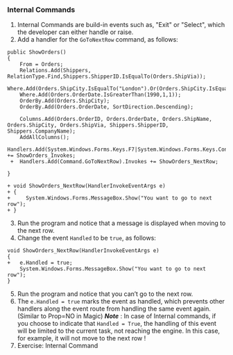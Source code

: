 ﻿### Internal Commands

1.	Internal Commands are build-in events such as, "Exit" or "Select", which the developer can either handle or raise.
2.	Add a handler for the `GoToNextRow` command, as follows:
```csdiff
public ShowOrders()
{
    From = Orders;
    Relations.Add(Shippers, RelationType.Find,Shippers.ShipperID.IsEqualTo(Orders.ShipVia));
    Where.Add(Orders.ShipCity.IsEqualTo("London").Or(Orders.ShipCity.IsEqualTo("Madrid")));
    Where.Add(Orders.OrderDate.IsGreaterThan(1990,1,1));
    OrderBy.Add(Orders.ShipCity);
    OrderBy.Add(Orders.OrderDate, SortDirection.Descending);

    Columns.Add(Orders.OrderID, Orders.OrderDate, Orders.ShipName, Orders.ShipCity, Orders.ShipVia, Shippers.ShipperID, Shippers.CompanyName);
    AddAllColumns();
    Handlers.Add(System.Windows.Forms.Keys.F7|System.Windows.Forms.Keys.Control).Invokes += ShowOrders_Invokes;
 +  Handlers.Add(Command.GoToNextRow).Invokes += ShowOrders_NextRow;

}

+ void ShowOrders_NextRow(HandlerInvokeEventArgs e)
+ {
+     System.Windows.Forms.MessageBox.Show("You want to go to next row");
+ }
```
3.	Run the program and notice that a message is displayed when moving to the next row.
4.	Change the event `Handled` to be `true`, as follows:
```csdiff
void ShowOrders_NextRow(HandlerInvokeEventArgs e)
{
+   e.Handled = true;
    System.Windows.Forms.MessageBox.Show("You want to go to next row");
}
```
5.	Run the program and notice that you can’t go to the next row.
6.	The `e.Handled = true` marks the event as handled, which prevents other handlers along the event route from handling the same event again. (Similar to Prop=NO in Magic)
***Note*** : In case of Internal commands, if you choose to indicate that `Handled = True`,
the handling of this event will be limited to the current task, not reaching the engine.
In this case, for example, it will not move to the next row !
7.	Exercise: Internal Command
